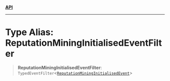 [**API**](../../../README.md)

***

# Type Alias: ReputationMiningInitialisedEventFilter

> **ReputationMiningInitialisedEventFilter**: `TypedEventFilter`\<[`ReputationMiningInitialisedEvent`](ReputationMiningInitialisedEvent.md)\>
